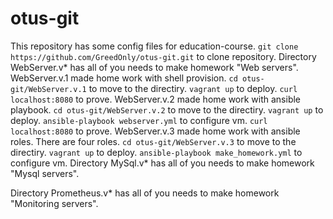 # otus-git
This repository has some config files for education-course.
    ```git clone https://github.com/GreedOnly/otus-git.git``` to clone repository.
Directory WebServer.v* has all of you needs to make homework "Web servers".
    WebServer.v.1 made home work with shell provision.
        ```cd otus-git/WebServer.v.1``` to move to the directiry.
        ```vagrant up``` to deploy.
        ```curl localhost:8080``` to prove.
    WebServer.v.2 made home work with ansible playbook.
        ```cd otus-git/WebServer.v.2``` to move to the directiry.
        ```vagrant up``` to deploy.
        ```ansible-playbook webserver.yml``` to configure vm.
        ```curl localhost:8080``` to prove.
    WebServer.v.3 made home work with ansible roles. There are four roles.
        ```cd otus-git/WebServer.v.3``` to move to the directiry.
        ```vagrant up``` to deploy.
        ```ansible-playbook make_homework.yml``` to configure vm.
Directory MySql.v* has all of you needs to make homework "Mysql servers".

Directory Prometheus.v* has all of you needs to make homework "Monitoring servers".